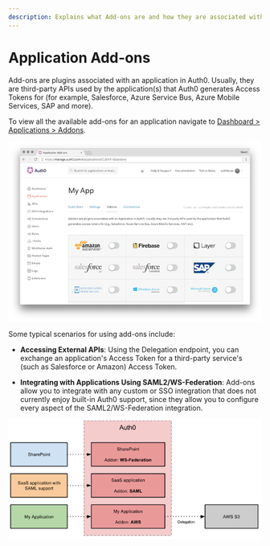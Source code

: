 ```yaml
---
description: Explains what Add-ons are and how they are associated with Auth0 Applications.
---
```


# Application Add-ons

Add-ons are plugins associated with an application in Auth0. Usually, they are third-party APIs used by the application(s) that Auth0 generates Access Tokens for (for example, Salesforce, Azure Service Bus, Azure Mobile Services, SAP and more).

To view all the available add-ons for an application navigate to [Dashboard > Applications > Addons](${manage_url}/#/applications/${account.clientId}/addons).

![Application Addons List](/media/articles/applications/addons-dashboard-list.png)

Some typical scenarios for using add-ons include:

* **Accessing External APIs**: Using the Delegation endpoint, you can exchange an application's Access Token for a third-party service's (such as Salesforce or Amazon) Access Token.

* **Integrating with Applications Using SAML2/WS-Federation**: Add-ons allow you to integrate with any custom or SSO integration that does not currently enjoy built-in Auth0 support, since they allow you to configure every aspect of the SAML2/WS-Federation integration.

![Addons Example Diagram](/media/articles/applications/applications-addon-types.png)
